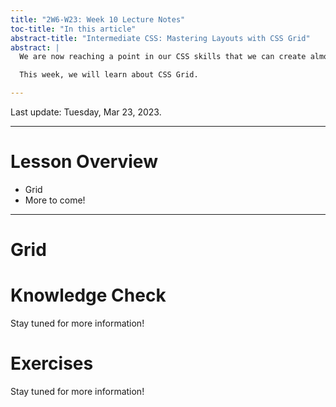 ```yaml
---
title: "2W6-W23: Week 10 Lecture Notes"
toc-title: "In this article"
abstract-title: "Intermediate CSS: Mastering Layouts with CSS Grid"
abstract: |
  We are now reaching a point in our CSS skills that we can create almost any layout or structure that we can envision.

  This week, we will learn about CSS Grid.

---
```


Last update: Tuesday, Mar 23, 2023.

---

# Lesson Overview

- Grid
- More to come!

---

# Grid

[chrome-devtools]: https://developer.chrome.com/docs/devtools/dom/

[odin-js-1]: https://www.theodinproject.com/lessons/foundations-fundamentals-part-1
[odin-js-2]: https://www.theodinproject.com/lessons/foundations-fundamentals-part-2

# Knowledge Check

Stay tuned for more information!

# Exercises

Stay tuned for more information!
